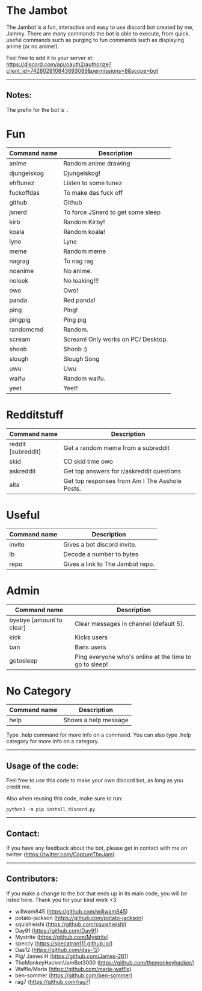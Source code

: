 # The Jambot
The Jambot is a fun, interactive and easy to use discord bot created by me, Jammy. There are many commands the bot is able to execute, from quick, useful commands such as purging to fun commands such as displaying anime (or no anime!).


Feel free to add it to your server at: https://discord.com/api/oauth2/authorize?client_id=742802810843693089&permissions=8&scope=bot


<hr>

## Notes:
The prefix for the bot is `.`

# Fun

| Command name | Description |
| ------------ | ----------- |
| anime | Random anime drawing |
| djungelskog | Djungelskog! |
| ehftunez | Listen to some tunez | 
| fuckoffdas | To make das fuck off | 
| github | Github |
| jsnerd | To force JSnerd to get some sleep |
| kirb | Random Kirby! | 
| koala | Random koala! | 
| lyne | Lyne |
| meme | Random meme |
| nagrag | To nag rag |
| noanime | No anime. |
| noleek | No leaking!!! |
| owo | Owo! | 
| panda | Red panda! |
| ping | Ping! |
| pingpig | Ping pig |
| randomcmd | Random. |
| scream | Scream! Only works on PC/ Desktop. |
| shoob | Shoob :) |
| slough | Slough Song |
| uwu | Uwu |
| waifu | Random waifu. |
| yeet | Yeet! | 

 
# Redditstuff

| Command name | Description |
| ------------ | ----------- |
| reddit [subreddit] | Get a random meme from a subreddit |
| skid | CD skid time owo | 
| askreddit | Get top answers for r/askreddit questions | 
| aita | Get top responses from Am I The Asshole Posts. | 
 
# Useful

| Command name | Description |
| ------------ | ----------- |
| invite | Gives a bot discord invite. |
| lb | Decode a number to bytes |
| repo | Gives a link to The Jambot repo. | 

# Admin
  
| Command name | Description |
| ------------ | ----------- | 
| byebye [amount to clear] | Clear messages in channel (default 5). | 
| kick | Kicks users | 
| ban | Bans users | 
| gotosleep | Ping everyone who's online at the time to go to sleep! | 

# No Category

| Command name | Description |
| ------------ | ----------- |
| help | Shows a help message |

Type .help command for more info on a command.
You can also type .help category for more info on a category.


<hr>

## Usage of the code:

Feel free to use this code to make your own discord bot, as long as you credit me.

Also when reusing this code, make sure to run:

```
python3 -m pip install discord.py
```

<hr>

## Contact:

If you have any feedback about the bot, please get in contact with me on twitter (https://twitter.com/CaptureTheJam).

<hr>

## Contributors:

If you make a change to the bot that ends up in its main code, you will be listed here. Thank you for your kind work <3.

- willwam845 (https://github.com/willwam845)
- potato-jackson (https://github.com/potato-jackson)
- squishieishi (https://github.com/squishieishi)
- Day91 (https://github.com/Day91)
- Mystrite (https://github.com/Mystrite)
- speccy (https://specatron111.github.io/)
- Das12 (https://github.com/das-12)
- Pig/ James H (https://github.com/James-261)
- TheMonkeyHacker/JamBot3000 (https://github.com/themonkeyhacker/)
- Waffle/Maria (https://github.com/maria-waffle)
- ben-sommer (https://github.com/ben-sommer)
- rag7 (https://github.com/rag7)

